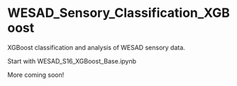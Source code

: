 # WESAD_Sensory_Classification_XGBoost
XGBoost classification and analysis of WESAD sensory data.

Start with WESAD_S16_XGBoost_Base.ipynb

More coming soon!
